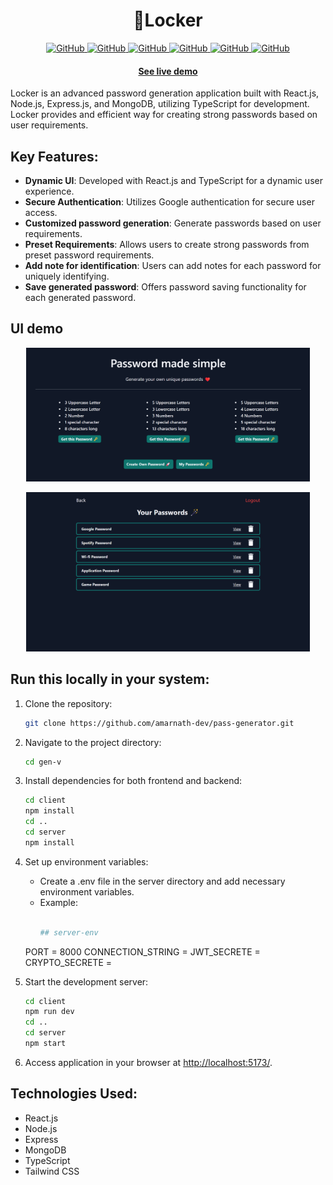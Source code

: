 <div align="center">
    <h1><strong>🔐Locker</strong></h1>
</div>
<p align="center">    
    <a href="">
        <img alt="GitHub" src="https://img.shields.io/badge/node.js-6DA55F?&logo=node.js&logoColor=white">
    </a>   
    <a href="">
        <img alt="GitHub" src="https://img.shields.io/badge/express.js-%23404d59.svg?&logo=express&logoColor=%2361DAFB">
    </a>    
     <a href="">
        <img alt="GitHub" src="https://img.shields.io/badge/react-%2320232a.svg?&logo=react&logoColor=%2361DAFB">
    </a>   
    <a href="">
        <img alt="GitHub" src="https://img.shields.io/badge/MongoDB-%234ea94b.svg?&logo=mongodb&logoColor=white">
    </a>
    <a href="">
        <img alt="GitHub" src="https://img.shields.io/badge/typescript-gray?logo=typescript">
    </a>
    <a href="">
        <img alt="GitHub" src="https://img.shields.io/badge/tailwind-blue?logo=tailwindcss">
    </a>
</p>

<h4 align="center">
    <p>
        <a href="https://pass-generator-z55c.onrender.com">See live demo</a>
    <p>
</h4>

Locker is an advanced password generation application built with React.js, Node.js, Express.js, and MongoDB, utilizing TypeScript for development. Locker provides and efficient way for creating strong passwords based on user requirements.

## Key Features:
- **Dynamic UI**: Developed with React.js and TypeScript for a dynamic user experience.
- **Secure Authentication**: Utilizes Google authentication for secure user access.
- **Customized password generation**: Generate passwords based on user requirements.
- **Preset Requirements**: Allows users to create strong passwords from preset password requirements.
- **Add note for identification**: Users can add notes for each password for uniquely identifying.
- **Save generated password**: Offers password saving functionality for each generated password.

## UI demo
  <p align="center">
    <picture>
    <img alt="locker" src="./assets/Screenshot (467).png" width=90%>
    </picture>
</p>
<p align="center">
    <picture>
    <img alt="locker" src="./assets/Screenshot (486).png" width=90%>
    </picture>
</p>

## Run this locally in your system:

1. Clone the repository:
   ```bash
   git clone https://github.com/amarnath-dev/pass-generator.git
2. Navigate to the project directory:
    ```bash
   cd gen-v
3. Install dependencies for both frontend and backend:
    ```bash
    cd client
    npm install
    cd ..
    cd server
    npm install
4. Set up environment variables:
   - Create a .env file in the server directory and add necessary environment variables.
   - Example:
     ```makefile

     ## server-env
    PORT = 8000
    CONNECTION_STRING = <mongo-URI> 
    JWT_SECRETE = <jwt-secrete-key>
    CRYPTO_SECRETE = <crypto-secrete-key>

  1. Start the development server:
     ```bash
     cd client
     npm run dev
     cd ..
     cd server
     npm start
  2. Access application in your browser at [http://localhost:5173/](http://localhost:5173/).

## Technologies Used:
- React.js
- Node.js
- Express
- MongoDB
- TypeScript
- Tailwind CSS